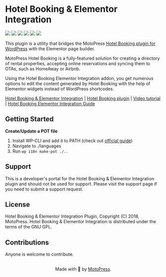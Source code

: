 # Hotel Booking & Elementor Integration

![](https://img.shields.io/wordpress/plugin/v/mphb-elementor)
![](https://img.shields.io/wordpress/plugin/wp-version/mphb-elementor)
![](https://img.shields.io/wordpress/plugin/dd/mphb-elementor)
![](https://img.shields.io/wordpress/plugin/installs/mphb-elementor)
![](https://img.shields.io/wordpress/plugin/rating/mphb-elementor)
![](https://img.shields.io/badge/license-GPL--2.0%2B-blue.svg?style=flat)

This plugin is a utility that bridges the MotoPress [Hotel Booking plugin for WordPress](https://motopress.com/products/hotel-booking/) with the Elementor page builder.

MotoPress Hotel Booking is a fully-featured solution for creating a directory of rental properties, accepting online reservations and syncing them to OTAs, such as HomeAway or Airbnb.

Using the Hotel Booking Elementor Integration addon, you get numerous options to edit the content generated by Hotel Booking with the help of Elementor widgets instead of WordPress shortcodes.

[Hotel Booking & Elementor Integration](https://motopress.com/products/hotel-booking-elementor-integration/) | [Hotel Booking plugin](https://motopress.com/products/hotel-booking/) | [Video tutorial](https://www.youtube.com/watch?v=eNaTt2Fr9Eg) | [Hotel Booking Elementor Integration Guide](https://motopress.com/blog/integrate-motopress-hotel-booking-with-elementor/)

## Getting Started

**Create/Update a POT file**
1. Install WP-CLI and add it to PATH (check out [official guide](https://wp-cli.org/#installing))
1. Navigate to ./languages
1. Run `wp i18n make-pot ./..`

## Support
This is a developer's portal for the Hotel Booking & Elementor Integration plugin and should not be used for support. Please visit the support page if you need to submit a support request.

## License
Hotel Booking & Elementor Integration Plugin, Copyright (C) 2018, MotoPress.
Hotel Booking & Elementor Integration is distributed under the terms of the GNU GPL.

## Contributions
Anyone is welcome to contribute.

<p align="center">
    <br/>
    Made with 💙 by <a href="https://motopress.com/">MotoPress</a>.<br/>
</p>
